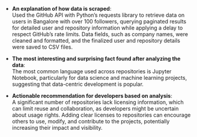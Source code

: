- **An explanation of how data is scraped**:  
  Used the GitHub API with Python’s requests library to retrieve data on users in Bangalore with over 100 followers, querying paginated results for detailed user and repository information while applying a delay to respect GitHub’s rate limits. Data fields, such as company names, were cleaned and formatted, and the finalized user and repository details were saved to CSV files.

- **The most interesting and surprising fact found after analyzing the data**:  
  The most common language used across repositories is Jupyter Notebook, particularly for data science and machine learning projects, suggesting that data-centric development is popular.

- **Actionable recommendation for developers based on analysis**:  
  A significant number of repositories lack licensing information, which can limit reuse and collaboration, as developers might be uncertain about usage rights. Adding clear licenses to repositories can encourage others to use, modify, and contribute to the projects, potentially increasing their impact and visibility.
